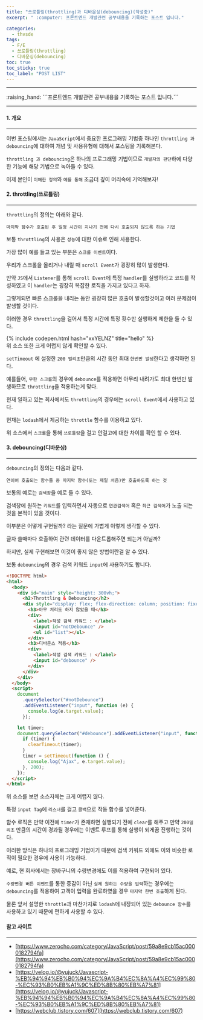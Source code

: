 ```yaml
---
title: "쓰로틀링(throttling)과 디바운싱(debouncing)(작성중)"
excerpt: " :computer: 프론트엔드 개발관련 공부내용을 기록하는 포스트 입니다."

categories:
  - thvsde
tags:
  - F/E
  - 쓰로틀링(throttling)
  - 디바운싱(debouncing)
toc: true
toc_sticky: true
toc_label: "POST LIST"
---
```


<hr>
:raising_hand:  ```프론트엔드 개발관련 공부내용을 기록하는 포스트 입니다.```
<hr>

#### 1. 개요

---

이번 포스팅에서는 `JavaScript`에서 중요한 프로그래밍 기법중 하나인 `throttling 과 debouncing`에 대하여 개념 및 사용유형에 대해서 포스팅을 기록해본다.

`throttling 과 debouncing`은 하나의 프로그래밍 기법이므로 `개발자의 판단`하에 다양한 기능에 해당 기법으로 녹아들 수 있다.

이제 본인이 `이해한 정의`와 `예를 통해` 조금더 깊이 머리속에 기억해보자!

#### 2. throttling(쓰로틀링)

---

`throttling`의 정의는 아래와 같다.

```
마지막 함수가 호출된 후 일정 시간이 지나기 전에 다시 호출되지 않도록 하는 기법
```

보통 `throttling`의 사용은 `성능`에 대한 이슈로 인해 사용한다.

가장 많이 예를 들고 있는 부분은 `스크롤 이벤트`이다.

우리가 스크롤을 올리거나 내릴 때 `scroll Event`가 굉장히 많이 발생한다.

만약 `JS`에서 `Listener`를 통해 `scroll Event`에 특정 `handler`를 실행하라고 코드를 작성하였고 이 `handler`는 굉장히 복잡한 로직을 가지고 있다고 하자.

그렇게되면 빠른 스크롤을 내리는 동안 굉장히 많은 호출이 발생할것이고 여러 문제점이 발생할 것이다.

이러한 경우 `throttling`을 걸어서 특정 시간에 특정 횟수만 실행하게 제한을 둘 수 있다.

{% include codepen.html hash="xxYELNZ" title="hello" %}
<br>
위 소스 또한 크게 어렵지 않게 확인할 수 있다.

`setTimeout` 에 설정한 `200 밀리초`만큼의 시간 동안 최대 `한번만 발생`한다고 생각하면 된다.

예를들어, `무한 스크롤`의 경우에 `debounce`를 적용하면 아무리 내려가도 최대 한번만 발생하므로 `throttling`을 적용하는게 맞다.

현재 일하고 있는 회사에서도 `throttling`의 경우에는 `scroll Event`에서 사용하고 있다.

현재는 `lodash`에서 제공하는 `throttle` 함수를 이용하고 있다.

위 소스에서 `스크롤`을 통해 `쓰로틀링`을 걸고 안걸고에 대한 차이를 확인 할 수 있다.

#### 3. debouncing(디바운싱)

---

`debouncing`의 정의는 다음과 같다.

```
연이어 호출되는 함수들 중 마지막 함수(또는 제일 처음)만 호출하도록 하는 것
```

보통의 예로는 `검색창`을 예로 들 수 있다.

검색창에 원하는 `키워드`를 입력하면서 자동으로 `연관검색어` 혹은 `최근 검색어`가 노출 되는 것을 본적이 있을 것이다.

이부분은 어떻게 구현될까? 라는 질문에 가볍게 이렇게 생각할 수 있다.

글자 쓸때마다 호출하여 관련 데이터를 다운트롭해주면 되는거 아닐까?

하지만, 실제 구현해보면 이것이 좋지 않은 방법이란걸 알 수 있다.

보통 `debouncing`의 경우 검색 키워드 `input`에 사용하기도 합니다.

```html
<!DOCTYPE html>
<html>
  <body>
    <div id="main" style="height: 300vh;">
      <h2>Throttling & Debouncing</h2>
      <div style="display: flex; flex-direction: column; position: fixed;">
        <h3>아무 처리도 하지 않았을 때</h3>
        <div>
          <label>작성 검색 키워드 : </label>
          <input id="notDebounce" />
          <ul id="list"></ul>
        </div>
        <h3>디바운스 적용</h3>
        <div>
          <label>작성 검색 키워드 : </label>
          <input id="debounce" />
        </div>
      </div>
    </div>
  </body>
  <script>
    document
      .querySelector("#notDebounce")
      .addEventListener("input", function (e) {
        console.log(e.target.value);
      });

    let timer;
    document.querySelector("#debounce").addEventListener("input", function (e) {
      if (timer) {
        clearTimeout(timer);
      }
      timer = setTimeout(function () {
        console.log("Ajax", e.target.value);
      }, 200);
    });
  </script>
</html>
```

위 소스를 보면 소스자체는 크게 어렵지 않다.

특정 `input Tag`에 `리스너`를 걸고 `콜백`으로 작동 함수를 넣어준다.

함수 로직은 만약 이전에 `timer`가 존재하면 실행되기 전에 `clear`를 해주고 만약 `200밀리초` 만큼의 시간이 경과될 경우에는 이벤트 루프를 통해 실행이 되게끔 진행하는 것이다.

이러한 방식은 하나의 프로그래밍 기법이기 때문에 검색 키워드 외에도 이와 비슷한 로직이 필요한 경우에 사용이 가능하다.

예로, 현 회사에서는 장바구니의 수량변경에도 이를 적용하여 구현되어 있다.

`수량변경 버튼 이벤트`를 통한 증감이 아닌 `실제 원하는 수량을 입력`하는 경우에는 `debouncing`를 적용하여 고객이 입력을 완료하였을 경우 `마지막 한번 호출`하게 된다.

물론 앞서 설명한 `throttle`과 마찬가지로 `lodash`에 내장되어 있는 `debounce 함수`를 사용하고 있기 때문에 편하게 사용할 수 있다.

#### 참고 사이트

---

- [https://www.zerocho.com/category/JavaScript/post/59a8e9cb15ac0000182794fa](https://www.zerocho.com/category/JavaScript/post/59a8e9cb15ac0000182794fa)
- [https://velog.io/@yujuck/Javascript-%EB%94%94%EB%B0%94%EC%9A%B4%EC%8A%A4%EC%99%80-%EC%93%B0%EB%A1%9C%ED%8B%80%EB%A7%81](https://velog.io/@yujuck/Javascript-%EB%94%94%EB%B0%94%EC%9A%B4%EC%8A%A4%EC%99%80-%EC%93%B0%EB%A1%9C%ED%8B%80%EB%A7%81)
- [https://webclub.tistory.com/607](https://webclub.tistory.com/607)
